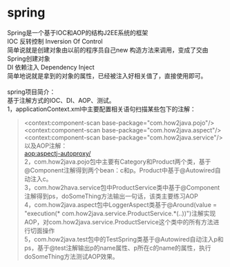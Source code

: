 # spring
Spring是一个基于IOC和AOP的结构J2EE系统的框架<br>
IOC 反转控制 Inversion Of Control<br>
简单说就是创建对象由以前的程序员自己new 构造方法来调用，变成了交由Spring创建对象<br>
DI 依赖注入 Dependency Inject<br>
简单地说就是拿到的对象的属性，已经被注入好相关值了，直接使用即可。<br>
<br>
spring项目简介：<br>
基于注解方式的IOC、DI、AOP、测试。<br>
1，applicationContext.xml中主要配置相关语句扫描某些包下的注解：
>	<context:component-scan base-package="com.how2java.pojo"/><br>
>  	<context:component-scan base-package="com.how2java.aspect"/><br>
>  	<context:component-scan base-package="com.how2java.service"/><br>
以及AOP注解：<br>
>	<aop:aspectj-autoproxy/> <br>
2，com.how2java.pojo包中主要有Category和Product两个类，基于@Component注解得到两个bean：c和p。Product中基于@Autowired自动注入c。<br>
3，com.how2hava.service包中ProductService类中基于@Component注解得到ps，doSomeThing方法输出一句话，该类主要练习AOP<br>
4，com.how2java.aspect包中LoggerAspect类基于@Around(value = "execution(* com.how2java.service.ProductService.*(..))")注解实现AOP，对com.how2java.service.ProductService这个类中的所有方法进行切面操作 <br>
5，com.how2java.test包中的TestSpring类基于@Autowired自动注入p和ps，基于@test注解输出p的name属性、p所在c的name的属性，执行doSomeThing方法测试AOP效果。
